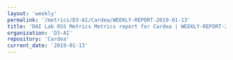 ```yaml
---
layout: 'weekly'
permalink: '/metrics/D3-AI/Cardea/WEEKLY-REPORT-2019-01-13'
title: 'DAI Lab OSS Metrics Metrics report for Cardea | WEEKLY-REPORT-2019-01-13'
organization: 'D3-AI'
repository: 'Cardea'
current_date: '2019-01-13'
---
```

